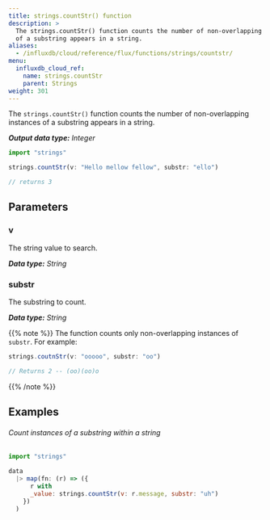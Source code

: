 ```yaml
---
title: strings.countStr() function
description: >
  The strings.countStr() function counts the number of non-overlapping instances
  of a substring appears in a string.
aliases:
  - /influxdb/cloud/reference/flux/functions/strings/countstr/
menu:
  influxdb_cloud_ref:
    name: strings.countStr
    parent: Strings
weight: 301
---
```


The `strings.countStr()` function counts the number of non-overlapping instances
of a substring appears in a string.

_**Output data type:** Integer_

```js
import "strings"

strings.countStr(v: "Hello mellow fellow", substr: "ello")

// returns 3
```

## Parameters

### v
The string value to search.

_**Data type:** String_

### substr
The substring to count.

_**Data type:** String_

{{% note %}}
The function counts only non-overlapping instances of `substr`.
For example:

```js
strings.coutnStr(v: "ooooo", substr: "oo")

// Returns 2 -- (oo)(oo)o
```
{{% /note %}}

## Examples

###### Count instances of a substring within a string
```js
import "strings"

data
  |> map(fn: (r) => ({
      r with
      _value: strings.countStr(v: r.message, substr: "uh")
    })
  )
```
